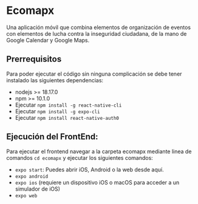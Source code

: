 # Ecomapx
Una aplicación móvil que combina elementos de organización de eventos con elementos de lucha contra la inseguridad ciudadana, de la mano de Google Calendar y Google Maps.

## Prerrequisitos
Para poder ejecutar el código sin ninguna complicación se debe tener instalado las siguientes dependencias:
- nodejs >= 18.17.0
- npm >= 10.1.0
- Ejecutar ```npm install -g react-native-cli```
- Ejecutar ```npm install -g expo-cli```
- Ejecutar ```npm install react-native-auth0```


## Ejecución del FrontEnd:
Para ejecutar el frontend navegar a la carpeta ecomapx mediante linea de comandos ```cd ecomapx``` y ejecutar los siguientes comandos:
- ```expo start```: Puedes abrir iOS, Android o la web desde aquí.
- ```expo android```
- ```expo ios``` (requiere un dispositivo iOS o macOS para acceder a un simulador de iOS)
- ```expo web```
